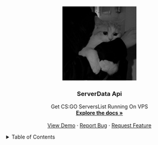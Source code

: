<!-- PROJECT LOGO -->
<br />
<div align="center">
  <a href="https://github.com/Zer0Power/ServerData-Api">
    <img src="images/logo.png" alt="Logo" width="200" height="200">
  </a>

  <h3 align="center">ServerData Api</h3>

  <p align="center">
    Get CS:GO ServersList Running On VPS
    <br />
    <a href="https://github.com/Zer0Power/ServerData-Api"><strong>Explore the docs »</strong></a>
    <br />
    <br />
    <a href="https://github.com/Zer0Power/ServerData-Api">View Demo</a>
    ·
    <a href="https://github.com/Zer0Power/ServerData-Api/issues">Report Bug</a>
    ·
    <a href="https://github.com/Zer0Power/ServerData-Api/issues">Request Feature</a>
  </p>
</div>


<!-- TABLE OF CONTENTS -->
<details>
  <summary>Table of Contents</summary>
  <ol>
    <li>
      <a href="#about-the-project">About The Project</a>
    </li>
    <li>
      <a href="#getting-started">Getting Started</a>
      <ul>
        <li><a href="#prerequisites">Prerequisites</a></li>
        <li><a href="#installation">Installation</a></li>
      </ul>
    </li>
    <li><a href="#roadmap">Roadmap</a></li>
    <li><a href="#contributing">Contributing</a></li>
    <li><a href="#license">License</a></li>
    <li><a href="#contact">Contact</a></li>
  </ol>
</details>